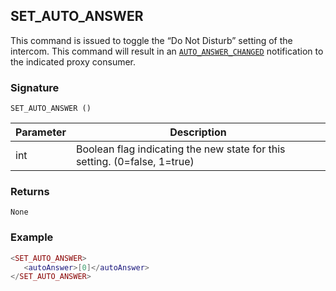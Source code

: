 ## SET\_AUTO\_ANSWER

This command is issued to toggle the “Do Not Disturb” setting of the intercom. This command will result in an [`AUTO_ANSWER_CHANGED`][1] notification to the indicated proxy consumer.


### Signature

`SET_AUTO_ANSWER ()`


| Parameter | Description |
| --- | --- |
| int | Boolean flag indicating the new state for this setting. (0=false, 1=true) |


### Returns

`None`

### Example

```lua
<SET_AUTO_ANSWER>
   <autoAnswer>[0]</autoAnswer>
</SET_AUTO_ANSWER>
```

[1]:	https://snap-one.github.io/docs-driverworks-proxyprotocol/#auto-answer-changed